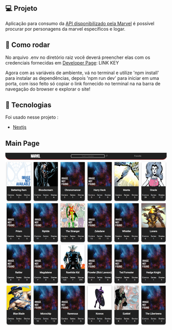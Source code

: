 ## 💻 Projeto

Aplicação para consumo da [API disponibilizado pela Marvel](https://developer.marvel.com/) é possível procurar por personagens da marvel específicos e logar.

## 📀 Como rodar

No arquivo .env no diretório raiz você deverá preencher elas com os credenciais fornecidas em [Developer Page](https://developer.marvel.com/account):
LINK
KEY

Agora com as variáveis de ambiente, vá no terminal e utilize 'npm install' para instalar as dependências, depois 'npm run dev' para iniciar em uma porta, com isso feito só copiar o link fornecido no terminal na na barra de navegação do browser e explorar o site!

## 🔧 Tecnologias

Foi usado nesse projeto :

- [Nextjs](https://nextjs.org/)

## Main Page

<p>
  <img src=".github/img/mainpage.png">
</p>